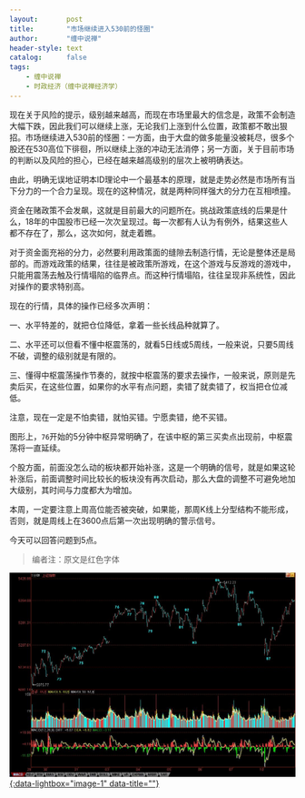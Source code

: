 ```yaml
---
layout:       post
title:        "市场继续进入530前的怪圈"
author:       "缠中说禅"
header-style: text
catalog:      false
tags:
    - 缠中说禅
    - 时政经济（缠中说禅经济学）
---
```


现在关于风险的提示，级别越来越高，而现在市场里最大的信念是，政策不会制造大幅下跌，因此我们可以继续上涨，无论我们上涨到什么位置，政策都不敢出狠招。市场继续进入530前的怪圈：一方面，由于大盘的做多能量没被耗尽，很多个股还在530高位下徘徊，所以继续上涨的冲动无法消停；另一方面，关于目前市场的判断以及风险的担心，已经在越来越高级别的层次上被明确表达。



由此，明确无误地证明本ID理论中一个最基本的原理，就是走势必然是市场所有当下分力的一个合力呈现。现在的这种情况，就是两种同样强大的分力在互相喷撞。



资金在赌政策不会发飙，这就是目前最大的问题所在。挑战政策底线的后果是什么，18年的中国股市已经一次次呈现过。每一次都有人认为有例外，结果这些人都不存在了，那么，这次如何，就走着瞧。



对于资金面充裕的分力，必然要利用政策面的缝隙去制造行情，无论是整体还是局部的。而游戏政策的结果，往往是被政策所游戏，在这个游戏与反游戏的游戏中，只能用震荡去触及行情塌陷的临界点。而这种行情塌陷，往往呈现非系统性，因此对操作的要求特别高。



现在的行情，具体的操作已经多次声明：



一、水平特差的，就把仓位降低，拿着一些长线品种就算了。



二、水平还可以但看不懂中枢震荡的，就看5日线或5周线，一般来说，只要5周线不破，调整的级别就是有限的。



三、懂得中枢震荡操作节奏的，就按中枢震荡的要求去操作，一般来说，原则是先卖后买，在这些位置，如果你的水平有点问题，卖错了就卖错了，权当把仓位减低。



注意，现在一定是不怕卖错，就怕买错。宁愿卖错，绝不买错。



图形上，`76`开始的5分钟中枢异常明确了，在该中枢的第三买卖点出现前，中枢震荡将一直延续。



个股方面，前面没怎么动的板块都开始补涨，这是一个明确的信号，就是如果这轮补涨后，前面调整时间比较长的板块没有再次启动，那么大盘的调整不可避免地加大级别，其时间与力度都大为增加。



本周，一定要注意上周高位能否被突破，如果能，那周K线上分型结构不能形成，否则，就是周线上在3600点后第一次出现明确的警示信号。



今天可以回答问题到5点。



> 编者注：原文是红色字体



[![](/img/czsc/20070910-0681.jpg){:data-lightbox="image-1" data-title=""}](/img/czsc/20070910-0681.jpg)

